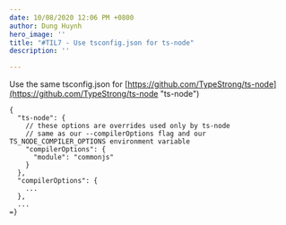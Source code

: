 ```yaml
---
date: 10/08/2020 12:06 PM +0800
author: Dung Huynh
hero_image: ''
title: "#TIL7 - Use tsconfig.json for ts-node"
description: ''

---
```

Use the same tsconfig.json for [https://github.com/TypeStrong/ts-node](https://github.com/TypeStrong/ts-node "ts-node")

    {
      "ts-node": {
        // these options are overrides used only by ts-node
        // same as our --compilerOptions flag and our TS_NODE_COMPILER_OPTIONS environment variable
        "compilerOptions": {
          "module": "commonjs"
        }
      },
      "compilerOptions": {
        ...
      },
      ...
    =}
    